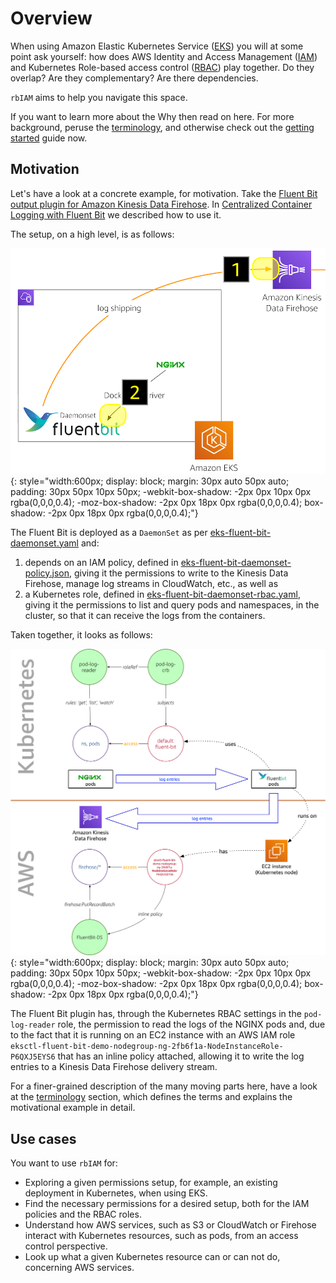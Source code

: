 # Overview

When using Amazon Elastic Kubernetes Service ([EKS](https://aws.amazon.com/eks/)) you will at some point ask yourself: how does AWS Identity and Access Management ([IAM](https://aws.amazon.com/iam/)) and Kubernetes Role-based access control ([RBAC](https://kubernetes.io/docs/reference/access-authn-authz/rbac/)) play together. Do they overlap? Are they complementary? Are there dependencies.

`rbIAM` aims to help you navigate this space.

If you want to learn more about the Why then read on here. For more background, peruse the [terminology](terminology/), and otherwise check out the [getting started](getting-started/) guide now.

## Motivation 

Let's have a look at a concrete example, for motivation. Take the [Fluent Bit output plugin for Amazon Kinesis Data Firehose](https://github.com/aws/amazon-kinesis-firehose-for-fluent-bit). In [Centralized Container Logging with Fluent Bit](https://aws.amazon.com/blogs/opensource/centralized-container-logging-fluent-bit/) we described how to use it.

The setup, on a high level, is as follows:

![Container log shipping with Fluent Bit on EKS](img/cclfb.png){: style="width:600px; display: block; margin: 30px auto 50px auto; padding: 30px 50px 10px 50px; -webkit-box-shadow: -2px 0px 10px 0px rgba(0,0,0,0.4); -moz-box-shadow: -2px 0px 18px 0px rgba(0,0,0,0.4); box-shadow: -2px 0px 18px 0px rgba(0,0,0,0.4);"}

The Fluent Bit is deployed as a `DaemonSet` as per [eks-fluent-bit-daemonset.yaml](https://github.com/aws-samples/amazon-ecs-fluent-bit-daemon-service/blob/master/eks/eks-fluent-bit-daemonset.yaml) and:

1. depends on an IAM policy, defined in [eks-fluent-bit-daemonset-policy.json](https://github.com/aws-samples/amazon-ecs-fluent-bit-daemon-service/blob/master/eks/eks-fluent-bit-daemonset-policy.json), giving it the permissions to write to the Kinesis Data Firehose, manage log streams in CloudWatch, etc., as well as
1. a Kubernetes role, defined in [eks-fluent-bit-daemonset-rbac.yaml](https://github.com/aws-samples/amazon-ecs-fluent-bit-daemon-service/blob/master/eks/eks-fluent-bit-daemonset-rbac.yaml), giving it the permissions to list and query pods and namespaces, in the cluster, so that it can receive the logs from the containers.

Taken together, it looks as follows:

![IAM RBAC example](img/iam-rbac-example.png){: style="width:600px; display: block; margin: 30px auto 50px auto; padding: 30px 50px 10px 50px; -webkit-box-shadow: -2px 0px 10px 0px rgba(0,0,0,0.4); -moz-box-shadow: -2px 0px 18px 0px rgba(0,0,0,0.4); box-shadow: -2px 0px 18px 0px rgba(0,0,0,0.4);"}

The Fluent Bit plugin has, through the Kubernetes RBAC settings in the `pod-log-reader` role, the permission to read the logs of the NGINX pods and, due to the fact that it is running on an EC2 instance with an AWS IAM role `eksctl-fluent-bit-demo-nodegroup-ng-2fb6f1a-NodeInstanceRole-P6QXJ5EYS6` that has an inline policy attached, allowing it to write the log entries to a Kinesis Data Firehose delivery stream.

For a finer-grained description of the many moving parts here, have a look at the [terminology](terminology/) section, which defines the terms and explains the motivational example in detail.

## Use cases

You want to use `rbIAM` for:

- Exploring a given permissions setup, for example, an existing deployment in Kubernetes, when using EKS.
- Find the necessary permissions for a desired setup, both for the IAM policies and the RBAC roles.
- Understand how AWS services, such as S3 or CloudWatch or Firehose interact with Kubernetes resources, such as pods, from an access control perspective.
- Look up what a given Kubernetes resource can or can not do, concerning AWS services.